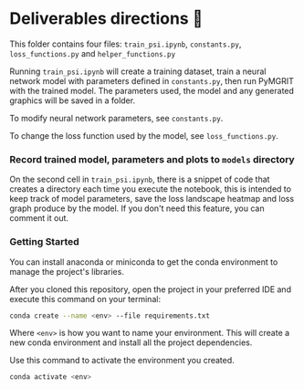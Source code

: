 # Deliverables directions 🧭
This folder contains four files: `train_psi.ipynb`, `constants.py`, `loss_functions.py` and `helper_functions.py`

Running `train_psi.ipynb` will create a training dataset, train a neural network model with parameters defined in `constants.py`, then run PyMGRIT with the trained model. The parameters used, the model and any generated graphics will be saved in a folder.

To modify neural network parameters, see `constants.py`.

To change the loss function used by the model, see `loss_functions.py`.

### Record trained model, parameters and plots to `models` directory
On the second cell in `train_psi.ipynb`, there is a snippet of code that creates a directory each time you execute the notebook, this is intended to keep track of model parameters, save the loss landscape heatmap and loss graph produce by the model. If you don't need this feature, you can comment it out.

### Getting Started
You can install anaconda or miniconda to get the conda environment to manage the project's libraries.

After you cloned this repository, open the project in your preferred IDE and execute this command on your terminal:
```bash
conda create --name <env> --file requirements.txt
```
Where `<env>` is how you want to name your environment. This will create a new conda environment and install all the project dependencies.

Use this command to activate the environment you created.
```bash
conda activate <env> 
```
